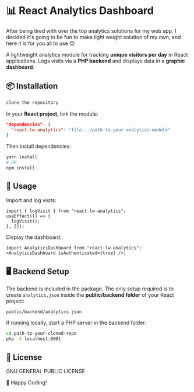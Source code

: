 # 📊 React Analytics Dashboard

After being tired with over the top analytics solutions for my web app, I decided it's going to be fun to make light weight solution of my own, and here it is for you all to use 😊

A lightweight analytics module for tracking **unique visitors per day** in React applications. Logs visits via a **PHP backend** and displays data in a **graphic dashboard**.

## 📦 Installation

```sh
clone the repository
```

In your **React project**, link the module:

```json
"dependencies": {
  "react-lw-analytics": "file:../path-to-your-analytics-module"
}
```

Then install dependencies:

```sh
yarn install
# OR
npm install
```

## 🚀 Usage

Import and log visits:

```tsx
import { logVisit } from "react-lw-analytics";
useEffect(() => {
  logVisit();
}, []);
```

Display the dashboard:

```tsx
import AnalyticsDashboard from "react-lw-analytics";
<AnalyticsDashboard isAuthenticated={true} />;
```

## 🖥️ Backend Setup

The backend is included in the package. The only setup required is to create `analytics.json` inside the **public/backend folder** of your React project:

```sh
public/backend/analytics.json
```

If running locally, start a PHP server in the backend folder:

```sh
cd path-to-your-cloned-repo
php -S localhost:8001
```

## 📜 License

GNU GENERAL PUBLIC LICENSE

🚀 Happy Coding!
